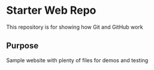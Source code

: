 # Starter Web Repo

This repository is for showing how Git and GitHub work

## Purpose

Sample website with plenty of files for demos and testing
